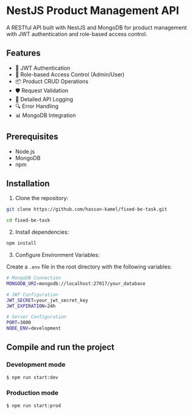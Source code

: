 # NestJS Product Management API

A RESTful API built with NestJS and MongoDB for product management with JWT authentication and role-based access control.

## Features

- 🔐 JWT Authentication
- 👥 Role-based Access Control (Admin/User)
- 📦 Product CRUD Operations
- 🛡️ Request Validation
- 📝 Detailed API Logging
- 🔍 Error Handling
- 📊 MongoDB Integration

## Prerequisites

- Node.js
- MongoDB
- npm

## Installation

1. Clone the repository:

```bash
git clone https://github.com/hassan-kamel/fixed-be-task.git
```

```bash
cd fixed-be-task
```

2. Install dependencies:

```bash
npm install
```

3. Configure Environment Variables:

Create a `.env` file in the root directory with the following variables:

```bash
# MongoDB Connection
MONGODB_URI=mongodb://localhost:27017/your_database

# JWT Configuration
JWT_SECRET=your_jwt_secret_key
JWT_EXPIRATION=24h

# Server Configuration
PORT=3000
NODE_ENV=development
```

## Compile and run the project

### Development mode

```bash
$ npm run start:dev
```

### Production mode

```bash
$ npm run start:prod
```
